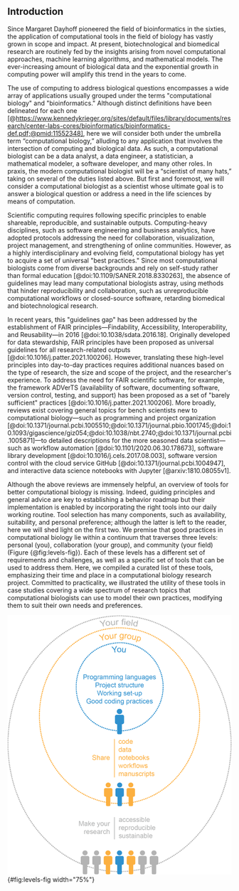 ## Introduction

Since Margaret Dayhoff pioneered the field of bioinformatics in the sixties, the application of computational tools in the field of biology has vastly grown in scope and impact. At present, biotechnological and biomedical research are routinely fed by the insights arising from novel computational approaches, machine learning algorithms, and mathematical models. The ever-increasing amount of biological data and the exponential growth in computing power will amplify this trend in the years to come.

The use of computing to address biological questions encompasses a wide array of applications usually grouped under the terms "computational biology" and "bioinformatics." Although distinct definitions have been delineated for each one [@https://www.kennedykrieger.org/sites/default/files/library/documents/research/center-labs-cores/bioinformatics/bioinformatics-def.pdf;@pmid:11552348], here we will consider both under the umbrella term “computational biology,” alluding to any application that involves the intersection of computing and biological data. As such, a computational biologist can be a data analyst, a data engineer, a statistician, a mathematical modeler, a software developer, and many other roles. In praxis, the modern computational biologist will be a “scientist of many hats,” taking on several of the duties listed above. But first and foremost, we will consider a computational biologist as a scientist whose ultimate goal is to answer a biological question or address a need in the life sciences by means of computation.

Scientific computing requires following specific principles to enable shareable, reproducible, and sustainable outputs. Computing-heavy disciplines, such as software engineering and business analytics, have adopted protocols addressing the need for collaboration, visualization, project management, and strengthening of online communities. However, as a highly interdisciplinary and evolving field, computational biology has yet to acquire a set of universal "best practices." Since most computational biologists come from diverse backgrounds and rely on self-study rather than formal education [@doi:10.1109/SANER.2018.8330263], the absence of guidelines may lead many computational biologists astray, using methods that hinder reproducibility and collaboration, such as unreproducible computational workflows or closed-source software, retarding biomedical and biotechnological research.

In recent years, this "guidelines gap" has been addressed by the establishment of FAIR principles—Findability, Accessibility, Interoperability, and Reusability—in 2016 [@doi:10.1038/sdata.2016.18]. Originally developed for data stewardship, FAIR principles have been proposed as universal guidelines for all research-related outputs [@doi:10.1016/j.patter.2021.100206]. However, translating these high-level principles into day-to-day practices requires additional nuances based on the type of research, the size and scope of the project, and the researcher's experience. To address the need for FAIR scientific software, for example, the framework ADVerTS (availability of software, documenting software, version control, testing, and support) has been proposed as a set of "barely sufficient" practices [@doi:10.1016/j.patter.2021.100206]. More broadly, reviews exist covering general topics for bench scientists new to computational biology—such as programming and project organization [@doi:10.1371/journal.pcbi.1005510;@doi:10.1371/journal.pbio.1001745;@doi:10.1093/gigascience/giz054;@doi:10.1038/nbt.2740;@doi:10.1371/journal.pcbi.1005871]—to detailed descriptions for the more seasoned data scientist—such as workflow automation [@doi:10.1101/2020.06.30.178673], software library development [@doi:10.1016/j.cels.2017.08.003], software version control with the cloud service GitHub [@doi:10.1371/journal.pcbi.1004947], and interactive data science notebooks with Jupyter [@arxiv:1810.08055v1].

Although the above reviews are immensely helpful, an overview of tools for better computational biology is missing. Indeed, guiding principles and general advice are key to establishing a behavior roadmap but their implementation is enabled by incorporating the right tools into our daily working routine. Tool selection has many components, such as availability, suitability, and personal preference; although the latter is left to the reader, here we will shed light on the first two. We premise that good practices in computational biology lie within a continuum that traverses three levels: personal (you), collaboration (your group), and community (your field) (Figure {@fig:levels-fig}). Each of these levels has a different set of requirements and challenges, as well as a specific set of tools that can be used to address them. Here, we compiled a curated list of these tools, emphasizing their time and place in a computational biology research project. Committed to practicality, we illustrated the utility of these tools in case studies covering a wide spectrum of research topics that computational biologists can use to model their own practices, modifying them to suit their own needs and preferences.

![The three "levels" of computational biology include your personal research, your group and collaborators, and the broader scientific community.](images/Figure1.png){#fig:levels-fig width="75%"}

